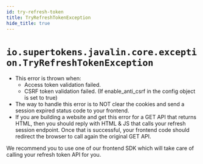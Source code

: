 ```yaml
---
id: try-refresh-token
title: TryRefreshTokenException
hide_title: true
---
```


# ```io.supertokens.javalin.core.exception.TryRefreshTokenException```

- This error is thrown when:
    - Access token validation failed.
    - CSRF token validation failed. (If enable_anti_csrf in the config object is set to true)
- The way to handle this error is to NOT clear the cookies and send a session expired status code to your frontend.
- If you are building a website and get this error for a GET API that returns HTML, then you should reply with HTML & JS that calls your refresh session endpoint. Once that is successful, your frontend code should redirect the browser to call again the original GET API.

<div class="specialNote" style="margin-bottom: 20px">
We recommend you to use one of our frontend SDK which will take care of calling your refresh token API for you.
</div>